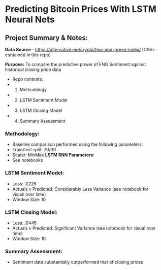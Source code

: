 # Predicting Bitcoin Prices With LSTM Neural Nets
## Project Summary & Notes:
**Data Source** - https://alternative.me/crypto/fear-and-greed-index/ (CSVs contained in this repo)

**Purpose:**
To compare the predictive power of FNG Sentiment against historical closing price data
* Repo contents: 
* 1. Methodology
* 2. LSTM Sentiment Model
* 3. LSTM Closing Model
* 4. Summary Assessment

### Methodology:
* Baseline comparison performed using the following parameters:
* Train/test split: 70/30
* Scaler: MinMax
**LSTM RNN Parameters:**
* See notebooks

### LSTM Sentiment Model:
* Loss: .0226
* Actuals v Predicted: Considerably Less Variance (see notebook for visual over time)
* Window Size: 10

### LSTM Closing Model:
* Loss: .0445
* Actuals v Predicted: Significant Variance (see notebook for visual over time)
* Window Size: 10

### Summary Assessment:
* Sentiment data substantially outperformed that of closing prices